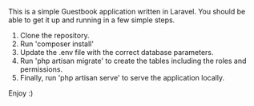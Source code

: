 This is a simple Guestbook application written in Laravel.
You should be able to get it up and running in a few simple steps.

1. Clone the repository.
2. Run 'composer install'
3. Update the .env file with the correct database parameters.
4. Run 'php artisan migrate' to create the tables including the roles and permissions.
5. Finally, run 'php artisan serve' to serve the application locally.

Enjoy :)
